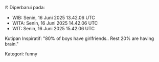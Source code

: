 ⏰ Diperbarui pada:
- WIB: Senin, 16 Juni 2025 13.42.06 UTC
- WITA: Senin, 16 Juni 2025 14.42.06 UTC
- WIT: Senin, 16 Juni 2025 15.42.06 UTC

Kutipan Inspiratif:
"80% of boys have girlfriends.. Rest 20% are having brain."


Kategori: funny

